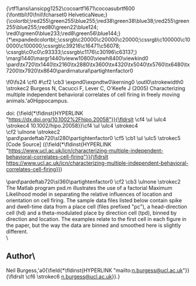 {\rtf1\ansi\ansicpg1252\cocoartf1671\cocoasubrtf600
{\fonttbl\f0\fnil\fcharset0 HelveticaNeue;}
{\colortbl;\red255\green255\blue255;\red38\green38\blue38;\red255\green255\blue255;\red80\green22\blue124;
\red0\green0\blue233;\red8\green56\blue144;}
{\*\expandedcolortbl;;\cssrgb\c20000\c20000\c20000;\cssrgb\c100000\c100000\c100000;\cssrgb\c39216\c16471\c56078;
\cssrgb\c0\c0\c93333;\cssrgb\c1176\c30196\c63137;}
\margl1440\margr1440\vieww10800\viewh8400\viewkind0
\pard\tx720\tx1440\tx2160\tx2880\tx3600\tx4320\tx5040\tx5760\tx6480\tx7200\tx7920\tx8640\pardirnatural\partightenfactor0

\f0\fs24 \cf0 #\cf2 \cb3 \expnd0\expndtw0\kerning0
\outl0\strokewidth0 \strokec2 Burgess N, Cacucci F, Lever C, O'Keefe J (2005) Characterizing multiple independent behavioral correlates of cell firing in freely moving animals.\'a0Hippocampus.\
\
doi: {\field{\*\fldinst{HYPERLINK "https://dx.doi.org/10.1002%2Fhipo.20058"}}{\fldrslt \cf4 \ul \ulc4 \strokec4 10.1002/hipo.20058}}\cf4 \ul \ulc4 \strokec4 \
\cf2 \ulnone \strokec2 \
\pard\pardeftab720\sl280\partightenfactor0
\cf5 \cb1 \ul \ulc5 \strokec5 [Code Source] ({\field{\*\fldinst{HYPERLINK "https://www.ucl.ac.uk/icn/characterizing-multiple-independent-behavioral-correlates-cell-firing"}}{\fldrslt https://www.ucl.ac.uk/icn/characterizing-multiple-independent-behavioral-correlates-cell-firing}})\
\
\pard\pardeftab720\sl360\partightenfactor0
\cf2 \cb3 \ulnone \strokec2 The Matlab program pxd.m illustrates the use of a factorial Maximum Likelihood model in separating the relative influences of location and orientation on cell firing. The sample data files listed below contain spike and dwell-time data from a place cell (files prefixed "pc"), a head-direction cell (hd) and a theta-modulated place by direction cell (tpd), binned by direction and location. The examples relate to the first cell in each figure in the paper, but the way the data are binned and smoothed here is slightly different.\
\
## Author\
Neil Burgess,\'a0{\field{\*\fldinst{HYPERLINK "mailto:n.burgess@ucl.ac.uk"}}{\fldrslt \cf6 \strokec6 n.burgess@ucl.ac.uk}}.}
